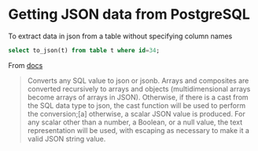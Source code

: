 # Getting JSON data from PostgreSQL



To extract data in json from a table without specifying column names

```sql
select to_json(t) from table t where id=34;
```

From [docs](https://www.postgresql.org/docs/13/functions-json.html)

> Converts any SQL value to json or jsonb. Arrays and composites are converted recursively to arrays and objects (multidimensional arrays become arrays of arrays in JSON). Otherwise, if there is a cast from the SQL data type to json, the cast function will be used to perform the conversion;[a] otherwise, a scalar JSON value is produced. For any scalar other than a number, a Boolean, or a null value, the text representation will be used, with escaping as necessary to make it a valid JSON string value.
